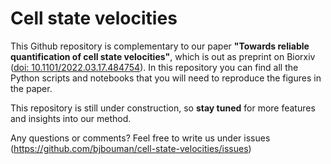 # Cell state velocities

This Github repository is complementary to our paper **"Towards reliable quantification of cell state velocities"**, which is out as preprint on Biorxiv ([doi: 10.1101/2022.03.17.484754][doi-preprint]). In this repository you can find all the Python scripts and notebooks that you will need to reproduce the figures in the paper.

This repository is still under construction, so **stay tuned** for more features and insights into our method.

Any questions or comments? Feel free to write us under issues (https://github.com/bjbouman/cell-state-velocities/issues)

[doi-preprint]: <https://doi.org/10.1101/2022.03.17.484754> "Towards reliable quantification of cell state velocities"
